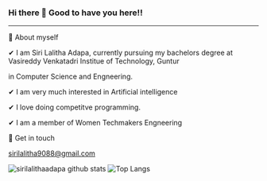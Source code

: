 ###                Hi there 👋 Good to have you here!!
--------------------------------------------------------------------------
 
🌱 About myself

✔ I am Siri Lalitha Adapa, currently pursuing my bachelors degree at Vasireddy Venkatadri Institue of Technology, Guntur 

in Computer Science and Engneering.

✔ I am very much interested in Artificial intelligence 

✔ I love doing competitve programming. 


✔ I am a member of Women Techmakers Engneering 

💬 Get in touch

sirilalitha9088@gmail.com


![sirilalithaadapa github stats](https://github-readme-stats.vercel.app/api?username=sirilalithaadapa&show_icons=true&theme=radical)  ![Top Langs](https://github-readme-stats.vercel.app/api/top-langs/?username=sirilalithaadapa&show_icons=true&theme=radical)   




<!--
**sirilalithaadapa/SiriLalithaAdapa** is a ✨ _special_ ✨ repository because its `README.md` (this file) appears on your GitHub profile.










